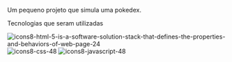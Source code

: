 <p> Um pequeno projeto  que simula uma pokedex.</p>
Tecnologias que seram utilizadas

![icons8-html-5-is-a-software-solution-stack-that-defines-the-properties-and-behaviors-of-web-page-24](https://github.com/kaueh-silva/pokedex/assets/128000044/8fdad897-0c78-48bf-b639-04ac0c1f9365)
![icons8-css-48](https://github.com/kaueh-silva/pokedex/assets/128000044/e933816b-929a-4b6b-b66f-ad52fdfd6b00)
![icons8-javascript-48](https://github.com/kaueh-silva/pokedex/assets/128000044/c0eb2d0b-1313-4fe4-850b-bc6250a572d6)

